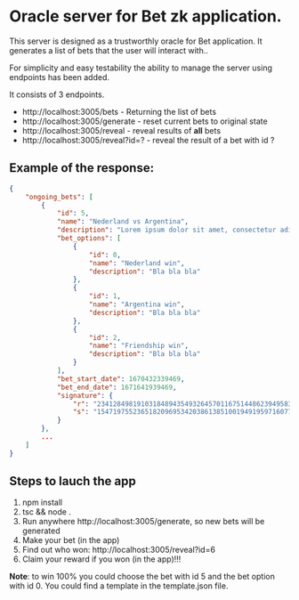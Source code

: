 # Oracle server for Bet zk application.

This server is designed as a trustworthly oracle for Bet application. It generates a list of bets that the user will interact with..

For simplicity and easy testability the ability to manage the server using endpoints has been added.

It consists of 3 endpoints.
<ul>
  <li>http://localhost:3005/bets - Returning the list of bets</li>
  <li>http://localhost:3005/generate - reset current bets to original state</li>
  <li>http://localhost:3005/reveal - reveal results of <b>all</b> bets</li>
  <li>http://localhost:3005/reveal?id=? - reveal the result of a bet with id ?</li>
</ul>

## Example of the response:
```json
{
    "ongoing_bets": [
        {
            "id": 5,
            "name": "Nederland vs Argentina",
            "description": "Lorem ipsum dolor sit amet, consectetur adipiscing elit, sed do eiusmod tempor incididunt ut labore et dolore magna aliqua. Ut enim ad minim veniam, quis nostrud exercitation ullamco laboris nisi ut aliquip ex ea commodo consequat. Duis aute irure dolor in reprehenderit in voluptate velit esse cillum dolore eu fugiat nulla pariatur. Excepteur sint occaecat cupidatat non proident, sunt in culpa qui officia deserunt mollit anim id est laborum",
            "bet_options": [
                {
                    "id": 0,
                    "name": "Nederland win",
                    "description": "Bla bla bla"
                },
                {
                    "id": 1,
                    "name": "Argentina win",
                    "description": "Bla bla bla"
                },
                {
                    "id": 2,
                    "name": "Friendship win",
                    "description": "Bla bla bla"
                }
            ],
            "bet_start_date": 1670432339469,
            "bet_end_date": 1671641939469,
            "signature": {
                "r": "23412849819103184894354932645701167514486239495838504271261008245980765234646",
                "s": "15471975523651820969534203861385100194919597160777092194943797832419565817636"
            }
        },
        ...
    ]
}
```

## Steps to lauch the app
<ol>
  <li>npm install</li>
  <li>tsc && node .</li>
  <li>Run anywhere http://localhost:3005/generate, so new bets will be generated</li>
  <li>Make your bet (in the app)</li>
  <li>Find out who won: http://localhost:3005/reveal?id=6</li>
  <li>Claim your reward if you won (in the app)!!!</li>
</ol>

<b>Note</b>: to win 100% you could choose the bet with id 5 and the bet option with id 0. You could find a template in the template.json file. 
